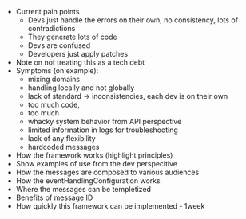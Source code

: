 
* Current pain points
  * Devs just handle the errors on their own, no consistency, lots of contradictions
  * They generate lots of code
  * Devs are confused
  * Developers just apply patches
* Note on not treating this as a tech debt
* Symptoms (on example):
  * mixing domains
  * handling locally and not globally 
  * lack of standard → inconsistencies, each dev is on their own 
  * too much code, 
  * too much 
  * whacky system behavior from API perspective
  * limited information in logs for troubleshooting
  * lack of any flexibility
  * hardcoded messages
* How the framework works (highlight principles)
* Show examples of use from the dev perspecitive
* How the messages are composed to various audiences
* How the eventHandlingConfiguration works
* Where the messages can be templetized
* Benefits of message ID
* How quickly this framework can be implemented - 1week


